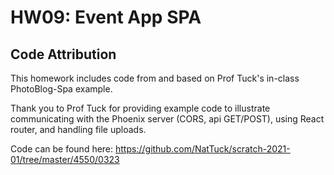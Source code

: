 # HW09: Event App SPA

## Code Attribution

This homework includes code from and based on Prof Tuck's in-class PhotoBlog-Spa example.

Thank you to Prof Tuck for providing example code to illustrate communicating with the Phoenix server (CORS, api GET/POST), using React router, and handling file uploads. 

Code can be found here: https://github.com/NatTuck/scratch-2021-01/tree/master/4550/0323



